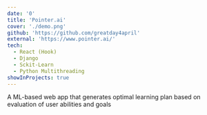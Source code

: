 ```yaml
---
date: '0'
title: 'Pointer.ai'
cover: './demo.png'
github: 'https://github.com/greatday4april'
external: 'https://www.pointer.ai/'
tech:
  - React (Hook)
  - Django
  - Sckit-Learn
  - Python Multithreading
showInProjects: true
---
```


A ML-based web app that generates optimal learning plan based on evaluation of user abilities and goals
